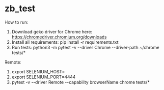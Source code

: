 # zb_test

How to run:
  1) Download geko driver for Chrome here:
https://chromedriver.chromium.org/downloads
  2) Install all requirements:
pip install -r requirements.txt
  3) Run tests:
python3 -m pytest -v --driver Chrome --driver-path ~/chrome tests/*

Remote:
  1) export SELENIUM_HOST=<moon host>
  2) export SELENIUM_PORT=4444
  3) pytest -v --driver Remote --capability browserName chrome tests/*
